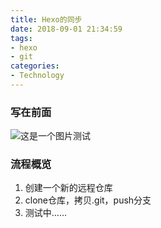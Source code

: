 ```yaml
---
title: Hexo的同步
date: 2018-09-01 21:34:59
tags: 
- hexo
- git
categories:
- Technology
---
```


### 写在前面

![这是一个图片测试](\img\pictest.png)

### 流程概览

1. 创建一个新的远程仓库
2. clone仓库，拷贝.git，push分支
3. 测试中……